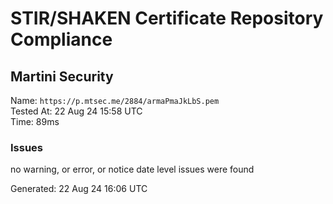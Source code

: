 # STIR/SHAKEN Certificate Repository Compliance

## Martini Security

Name: `https://p.mtsec.me/2884/armaPmaJkLbS.pem`\
Tested At: 22 Aug 24 15:58 UTC\
Time: 89ms

### Issues

no warning, or error, or notice date level issues were found

Generated: 22 Aug 24 16:06 UTC